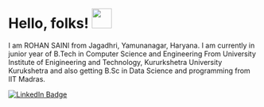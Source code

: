 # Hello, folks! <img src="https://raw.githubusercontent.com/MartinHeinz/MartinHeinz/master/wave.gif" width="40px">
I am ROHAN SAINI from Jagadhri, Yamunanagar, Haryana. I am currently in junior year of B.Tech in Computer Science and Engineering From University Institute of Enigineering and Technology, Kururkshetra University Kurukshetra and also getting B.Sc in Data Science and programming from IIT Madras.

[![LinkedIn Badge](https://img.shields.io/badge/LinkedIn-Profile-informational?style=flat&logo=linkedin&logoColor=white&color=0D76A8)](https://www.linkedin.com/in/rohan-saini-22b461201//)
